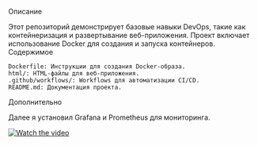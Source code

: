 Описание

Этот репозиторий демонстрирует базовые навыки DevOps, такие как контейнеризация и развертывание веб-приложения. Проект включает использование Docker для создания и запуска контейнеров.
Содержимое

    Dockerfile: Инструкции для создания Docker-образа.
    html/: HTML-файлы для веб-приложения.
    .github/workflows/: Workflows для автоматизации CI/CD.
    README.md: Документация проекта.

Дополнительно

Далее я установил Grafana и Prometheus для мониторинга.

[![Watch the video](https://img.youtube.com/vi/dQw4w9WgXcQ/maxresdefault.jpg)](https://youtu.be/wyyF9i0cGqg?si=ZJwh3LOOD-3WO3x1)